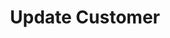 ---
title: Update Customer
type: endpoint
category: 639ba2628407100061f5faac
slug: update-customer
parentDoc: 639ba2658407100061f5fab7
hidden: false
order: 7
---